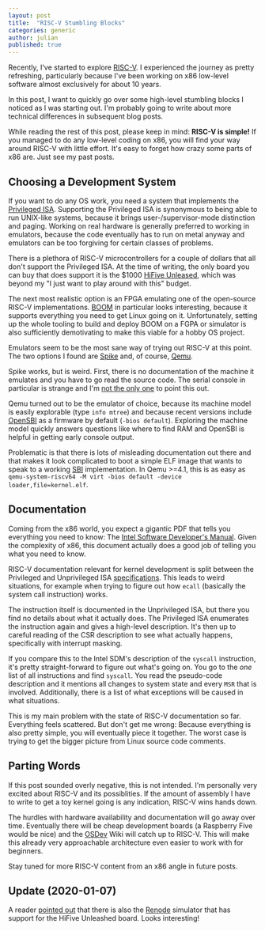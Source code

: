 ```yaml
---
layout: post
title:  "RISC-V Stumbling Blocks"
categories: generic
author: julian
published: true
---
```


Recently, I've started to explore [RISC-V](https://risc-v.org/). I
experienced the journey as pretty refreshing, particularly because
I've been working on x86 low-level software almost exclusively for
about 10 years.

In this post, I want to quickly go over some high-level stumbling
blocks I noticed as I was starting out. I'm probably going to write
about more technical differences in subsequent blog posts.

While reading the rest of this post, please keep in mind: **RISC-V is
simple!** If you managed to do any low-level coding on x86, you will
find your way around RISC-V with little effort. It's easy to forget
how crazy some parts of x86 are. Just see my past posts.

## Choosing a Development System

If you want to do any OS work, you need a system that implements the
[Privileged ISA](https://riscv.org/specifications/privileged-isa).
Supporting the Privileged ISA is synonymous to being able to run
UNIX-like systems, because it brings user-/supervisor-mode distinction
and paging. Working on real hardware is generally preferred to working
in emulators, because the code eventually has to run on metal anyway
and emulators can be too forgiving for certain classes of problems.

There is a plethora of RISC-V microcontrollers for a couple of dollars
that all don't support the Privileged ISA. At the time of writing, the
only board you can buy that does support it is the $1000 [HiFive
Unleased](https://www.sifive.com/boards/hifive-unleashed), which was
beyond my "I just want to play around with this" budget.

The next most realistic option is an FPGA emulating one of the
open-source RISC-V implementations. [BOOM](https://boom-core.org/) in
particular looks interesting, because it supports everything you need
to get Linux going on it. Unfortunately, setting up the whole tooling
to build and deploy BOOM on a FGPA or simulator is also sufficiently
demotivating to make this viable for a hobby OS project.

Emulators seem to be the most sane way of trying out RISC-V at this
point. The two options I found are
[Spike](https://github.com/riscv/riscv-isa-sim) and, of course,
[Qemu](https://www.qemu.org/).

Spike works, but is weird. First, there is no documentation of the
machine it emulates and you have to go read the source code. The
serial console in particular is strange and I'm [not the only
one](https://riscv.org/2019/02/fosdem-video-lessons-learned-from-porting-helenos-to-risc-v-pros-cnd-cons-of-risc-v-from-a-microkernel-os-point/)
to point this out.

Qemu turned out to be the emulator of choice, because its machine
model is easily explorable (type `info mtree`) and because recent
versions include [OpenSBI](https://github.com/riscv/opensbi) as a
firmware by default (`-bios default`). Exploring the machine model
quickly answers questions like where to find RAM and OpenSBI is
helpful in getting early console output.

Problematic is that there is lots of misleading documentation out
there and that makes it look complicated to boot a simple ELF image
that wants to speak to a working
[SBI](https://github.com/riscv/riscv-sbi-doc/blob/master/riscv-sbi.adoc)
implementation. In Qemu >=4.1, this is as easy as `qemu-system-riscv64
-M virt -bios default -device loader,file=kernel.elf`.

## Documentation

Coming from the x86 world, you expect a gigantic PDF that tells you
everything you need to know: The [Intel Software Developer's
Manual][intelsdm]. Given the complexity of x86, this document actually
does a good job of telling you what you need to know.

RISC-V documentation relevant for kernel development is split between
the Privileged and Unprivileged ISA
[specifications](https://riscv.org/specifications/). This leads to
weird situations, for example when trying to figure out how `ecall`
(basically the system call instruction) works.

The instruction itself is documented in the Unprivileged ISA, but
there you find no details about what it actually does. The Privileged
ISA enumerates the instruction again and gives a high-level
description. It's then up to careful reading of the CSR description to
see what actually happens, specifically with interrupt masking.

If you compare this to the Intel SDM's description of the `syscall`
instruction, it's pretty straight-forward to figure out what's going
on. You go to the *one* list of all instructions and find
`syscall`. You read the pseudo-code description and it mentions all
changes to system state and every `MSR` that is
involved. Additionally, there is a list of what exceptions will be
caused in what situations.

This is my main problem with the state of RISC-V documentation so
far. Everything feels scattered. But don't get me wrong: Because
everything is also pretty simple, you will eventually piece it
together. The worst case is trying to get the bigger picture from
Linux source code comments.

## Parting Words

If this post sounded overly negative, this is not intended. I'm
personally very excited about RISC-V and its possiblities. If the
amount of assembly I have to write to get a toy kernel going is any
indication, RISC-V wins hands down.

The hurdles with hardware availability and documentation will go away
over time. Eventually there will be cheap development boards (a
Raspberry Five would be nice) and the
[OSDev](https://wiki.osdev.org/Main_Page) Wiki will catch up to
RISC-V. This will make this already very approachable architecture
even easier to work with for beginners.

Stay tuned for more RISC-V content from an x86 angle in future posts.

## Update (2020-01-07)

A reader [pointed out](https://github.com/blitz/x86.lol/issues/5) that
there is also the [Renode](https://renode.readthedocs.io/en/latest/)
simulator that has support for the HiFive Unleashed board. Looks
interesting!

[intelsdm]: https://software.intel.com/en-us/articles/intel-sdm
